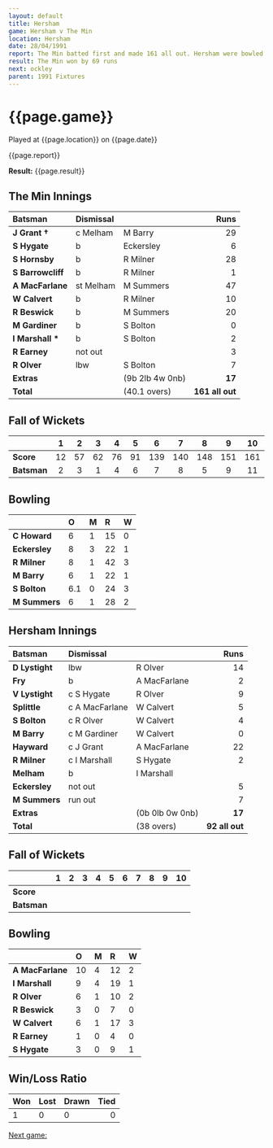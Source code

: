 ```yaml
---
layout: default
title: Hersham
game: Hersham v The Min
location: Hersham
date: 28/04/1991
report: The Min batted first and made 161 all out. Hersham were bowled out for 92
result: The Min won by 69 runs
next: ockley
parent: 1991 Fixtures
---
```


# {{page.game}}

Played at {{page.location}} on {{page.date}}

{{page.report}}

**Result:** {{page.result}}

## The Min Innings

| Batsman | Dismissal |  | Runs |
|:---|:---|---|---:|
| **J Grant &#8224;** | c Melham | M Barry | 29 | 
| **S Hygate** | b | Eckersley | 6 | 
| **S Hornsby** | b | R Milner | 28 | 
| **S Barrowcliff** | b | R Milner | 1 | 
| **A MacFarlane** | st Melham | M Summers | 47 | 
| **W Calvert** | b | R Milner | 10 | 
| **R Beswick** | b | M Summers | 20 | 
| **M Gardiner** | b | S Bolton | 0 | 
| **I Marshall &#42;** | b | S Bolton | 2 | 
| **R Earney** | not out |  | 3 | 
| **R Olver** | lbw | S Bolton | 7 | 
| **Extras** | | (9b 2lb 4w 0nb) | **17** | 
| **Total** | | (40.1 overs) | ****161 all out**** | 

## Fall of Wickets

| | 1 | 2 | 3 | 4 | 5 | 6 | 7 | 8 | 9 | 10 |
|---|:---:|:---:|:---:|:---:|:---:|:---:|:---:|:---:|:---:|:---:|
| **Score** | 12 | 57 | 62 | 76 | 91 | 139 | 140 | 148 | 151 | 161 | 
| **Batsman** | 2 | 3 | 1 | 4 | 6 | 7 | 8 | 5 | 9 | 11 | 

## Bowling

| | O | M | R | W |
|---|:---|:---|:---|:---|
| **C Howard** | 6 | 1 | 15 | 0 | 
| **Eckersley** | 8 | 3 | 22 | 1 | 
| **R Milner** | 8 | 1 | 42 | 3 | 
| **M Barry** | 6 | 1 | 22 | 1 | 
| **S Bolton** | 6.1 | 0 | 24 | 3 | 
| **M Summers** | 6 | 1 | 28 | 2 | 

## Hersham Innings

| Batsman | Dismissal |  | Runs |
|:---|:---|---|---:|
| **D Lystight** | lbw | R Olver | 14 | 
| **Fry** | b | A MacFarlane | 2 | 
| **V Lystight** | c S Hygate | R Olver | 9 | 
| **Splittle** | c A MacFarlane | W Calvert | 5 | 
| **S Bolton** | c R Olver | W Calvert | 4 | 
| **M Barry** | c M Gardiner | W Calvert | 0 |
| **Hayward** | c J Grant | A MacFarlane | 22 | 
| **R Milner** | c I Marshall | S Hygate | 2 |
| **Melham** | b | I Marshall |  | 
| **Eckersley** | not out |  | 5 | 
| **M Summers** | run out |  | 7 |
| **Extras** | | (0b 0lb 0w 0nb) | **17** | 
| **Total** | | (38 overs) | ****92 all out**** | 

## Fall of Wickets

| | 1 | 2 | 3 | 4 | 5 | 6 | 7 | 8 | 9 | 10 |
|---|:---:|:---:|:---:|:---:|:---:|:---:|:---:|:---:|:---:|:---:|
| **Score** |  |  |  |  |  |  |  |  |  |  |
| **Batsman** |  |  |  |  |  |  |  |  |  |  |

## Bowling

| | O | M | R | W |
|---|:---|:---|:---|:---|
| **A MacFarlane** | 10 | 4 | 12 | 2 | 
| **I Marshall** | 9 | 4 | 19 | 1 | 
| **R Olver** | 6 | 1 | 10 | 2 | 
| **R Beswick** | 3 | 0 | 7 | 0 | 
| **W Calvert** | 6 | 1 | 17 | 3 |
| **R Earney** | 1 | 0 | 4 | 0 |
| **S Hygate** | 3 | 0 | 9 | 1 |

## Win/Loss Ratio

| Won | Lost | Drawn | Tied |
|:---|:---|:---|---:|
| 1 | 0 | 0 | 0 |

[Next game:]({{page.next}})